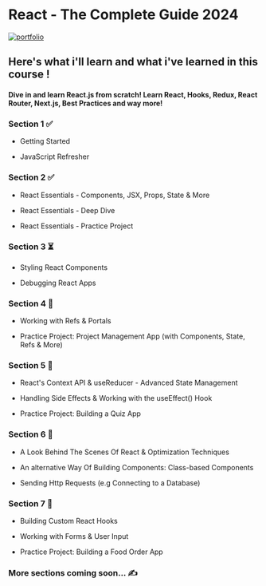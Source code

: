 # React - The Complete Guide 2024

[![portfolio](https://img.shields.io/badge/link_to_the_course-BE32F5?style=for-the-badge&logo=logoColor=white)](https://www.udemy.com/share/101Wby3@oZnoK2b-osysE4rNeuPDgDVZveH__r5au_1GYRN2hdesvg7LAT8TxVl8buknYf53bA==/)

## Here's what i'll learn and what i've learned in this course !

#### Dive in and learn React.js from scratch! Learn React, Hooks, Redux, React Router, Next.js, Best Practices and way more!

### Section 1 ✅

- Getting Started

- JavaScript Refresher

### Section 2 ✅

- React Essentials - Components, JSX, Props, State & More

- React Essentials - Deep Dive

- React Essentials - Practice Project

### Section 3 ⏳

- Styling React Components

- Debugging React Apps

### Section 4 📌

- Working with Refs & Portals

- Practice Project: Project Management App (with Components, State, Refs & More)

### Section 5 📌

- React's Context API & useReducer - Advanced State Management

- Handling Side Effects & Working with the useEffect() Hook

- Practice Project: Building a Quiz App

### Section 6 📌

- A Look Behind The Scenes Of React & Optimization Techniques

- An alternative Way Of Building Components: Class-based Components

- Sending Http Requests (e.g Connecting to a Database)

### Section 7 📌

- Building Custom React Hooks

- Working with Forms & User Input

- Practice Project: Building a Food Order App

### More sections coming soon... ✍️
